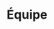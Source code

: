 ---
title: Équipe
description: >-
  This is a desc
titre: Équipe
slug: equipe
layout: equipe
image: null
noindex: true
draft: true
---